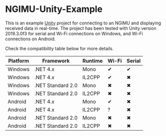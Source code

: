 # NGIMU-Unity-Example

This is an example [Unity](https://unity3d.com/) project for connecting to an NGIMU and displaying received data in real-time. The project has been tested with Unity version 2019.3.0f3 for serial and Wi-Fi connections on Windows, and Wi-Fi connections on Android.

Check the compatibility table below for more details.

| Platform  | Framework | Runtime | Wi-Fi | Serial |
| --- | --- | --- | --- | --- |
| Windows | .NET 4.x | Mono | ✔ | ✔ |
| Windows | .NET 4.x | IL2CPP | ✔ | ✖ |
| Windows | .NET Standard 2.0 | Mono | ✖ | ✖ |
| Windows | .NET Standard 2.0 | IL2CPP | ✖ | ✖ |
| Android | .NET 4.x | Mono | ✔ | ✖ |
| Android | .NET 4.x | IL2CPP | ? | ✖ |
| Android | .NET Standard 2.0 | Mono | ✖ | ✖ |
| Android | .NET Standard 2.0 | IL2CPP | ✖ | ✖ |
